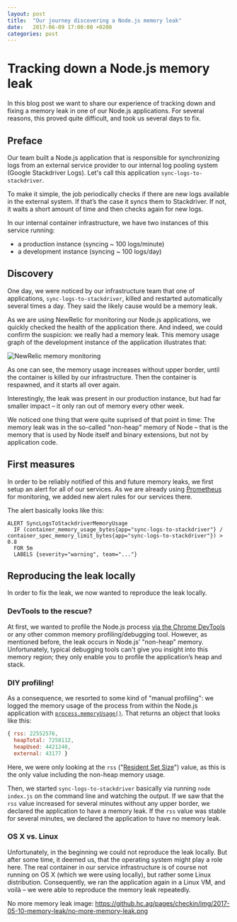 ```yaml
---
layout: post
title:  "Our journey discovering a Node.js memory leak"
date:   2017-06-09 17:00:00 +0200
categories: post
---
```


# Tracking down a Node.js memory leak

In this blog post we want to share our experience of tracking down and fixing a memory leak in one of our Node.js applications. For several reasons, this proved quite difficult, and took us several days to fix.

## Preface

Our team built a Node.js application that is responsible for synchronizing logs from an external service provider to our internal log pooling system (Google Stackdriver Logs). Let's call this application `sync-logs-to-stackdriver`.

To make it simple, the job periodically checks if there are new logs available in the external system. If that’s the case it syncs them to Stackdriver. If not, it waits a short amount of time and then checks again for new logs.

In our internal container infrastructure, we have two instances of this service running:

- a production instance (syncing ~ 100 logs/minute)
- a development instance (syncing ~ 100 logs/day)


## Discovery

One day, we were noticed by our infrastructure team that one of applications, `sync-logs-to-stackdriver`,  killed and restarted automatically several times a day. They said the likely cause would be a memory leak.

As we are using NewRelic for monitoring our Node.js applications, we quickly checked the health of the application there. And indeed, we could confirm the suspicion: we really had a memory leak. This memory usage graph of the development instance of the application illustrates that:

![NewRelic memory monitoring](https://github.hc.ag/pages/checkin/img/2017-05-10-memory-leak/dev-memory-leak-crashes.png)

As one can see, the memory usage increases without upper border, until the container is killed by our infrastructure. Then the container is respawned, and it starts all over again.

Interestingly, the leak was present in our production instance, but had far smaller impact – it only ran out of memory every other week.

We noticed one thing that were quite suprised of that point in time: The memory leak was in the so-called "non-heap" memory of Node – that is the memory that is used by Node itself and binary extensions, but not by application code.


## First measures

In order to be reliably notified of this and future memory leaks, we first setup an alert for all of our services. As we are already using [Prometheus](https://prometheus.io/) for monitoring, we added new alert rules for our services there.

The alert basically looks like this:

```
ALERT SyncLogsToStackdriverMemoryUsage
  IF (container_memory_usage_bytes{app="sync-logs-to-stackdriver"} / container_spec_memory_limit_bytes{app="sync-logs-to-stackdriver"}) > 0.8
  FOR 5m
  LABELS {severity="warning", team="..."}
```

## Reproducing the leak locally

In order to fix the leak, we now wanted to reproduce the leak locally.

### DevTools to the rescue?

At first, we wanted to profile the Node.js process [via the Chrome DevTools](https://medium.com/@paul_irish/debugging-node-js-nightlies-with-chrome-devtools-7c4a1b95ae27) or any other common memory profiling/debugging tool. However, as mentioned before, the leak occurs in Node.js’ "non-heap" memory. Unfortunately, typical debugging tools can't give you insight into this memory region; they only enable you to profile the application’s heap and stack.


### DIY profiling!

As a consequence, we resorted to some kind of "manual profiling": we logged the memory usage of the process from within the Node.js application with [`process.memoryUsage()`](https://nodejs.org/api/process.html#process_process_memoryusage). That returns an object that looks like this:

```JavaScript
{ rss: 22552576,
  heapTotal: 7258112,
  heapUsed: 4421240,
  external: 43177 }
```

Here, we were only looking at the `rss` ("[Resident Set Size](https://www.dynatrace.com/blog/understanding-garbage-collection-and-hunting-memory-leaks-in-node-js/)") value, as this is the only value including the non-heap memory usage.

Then, we started `sync-logs-to-stackdriver` basically via running `node index.js` on the command line and watching the output. If we saw that the `rss` value increased for several minutes without any upper border, we declared the application to have a memory leak. If the `rss` value was stable for several minutes, we declared the application to have no memory leak.


### OS X vs. Linux

Unfortunately, in the beginning we could not reproduce the leak locally. But after some time, it deemed us, that the operating system might play a role here. The real container in our service infrastructure is of course not running on OS X (which we were using locally), but rather some Linux distribution. Consequently, we ran the application again in a Linux VM, and voilà – we were able to reproduce the memory leak repeatedly.




No more memory leak image:
https://github.hc.ag/pages/checkin/img/2017-05-10-memory-leak/no-more-memory-leak.png
